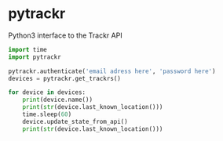 # pytrackr
Python3 interface to the Trackr API

```python
import time
import pytrackr

pytrackr.authenticate('email adress here', 'password here')
devices = pytrackr.get_trackrs()

for device in devices:
    print(device.name())
    print(str(device.last_known_location()))
    time.sleep(60)
    device.update_state_from_api()
    print(str(device.last_known_location()))

```
